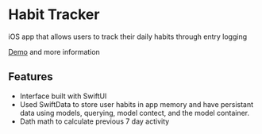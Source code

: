# Habit Tracker

iOS app that allows users to track their daily habits through entry logging

[Demo](https://noahgiboney.vercel.app/projects/habittracker) and more information

## Features

- Interface built with SwiftUI
- Used SwiftData to store user habits in app memory and have persistant data using models, querying, model contect, and the model container.
- Dath math to calculate previous 7 day activity

